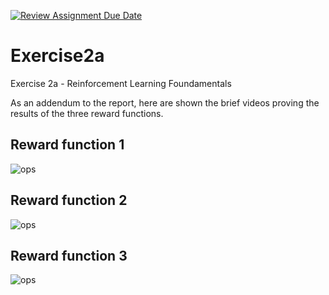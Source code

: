 [![Review Assignment Due Date](https://classroom.github.com/assets/deadline-readme-button-24ddc0f5d75046c5622901739e7c5dd533143b0c8e959d652212380cedb1ea36.svg)](https://classroom.github.com/a/rmdLebzk)
# Exercise2a
Exercise 2a - Reinforcement Learning Foundamentals

As an addendum to the report, here are shown the brief videos proving the results of the three reward functions.

## Reward function 1

![ops](https://github.com/PolitoVandal/exercise2a-rl-fundamentals-lumazzucco/blob/main/GIFs/reward1.gif)

## Reward function 2

![ops](https://github.com/PolitoVandal/exercise2a-rl-fundamentals-lumazzucco/blob/main/GIFs/reward2.gif)

## Reward function 3

![ops](https://github.com/PolitoVandal/exercise2a-rl-fundamentals-lumazzucco/blob/main/GIFs/reward3.gif)
